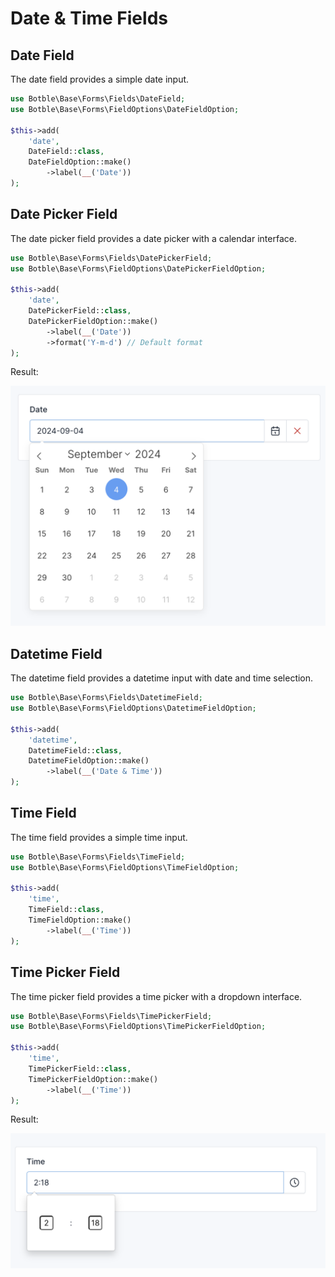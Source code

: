 # Date & Time Fields

## Date Field

The date field provides a simple date input.

```php
use Botble\Base\Forms\Fields\DateField;
use Botble\Base\Forms\FieldOptions\DateFieldOption;

$this->add(
    'date', 
    DateField::class, 
    DateFieldOption::make()
        ->label(__('Date'))
);
```

## Date Picker Field

The date picker field provides a date picker with a calendar interface.

```php
use Botble\Base\Forms\Fields\DatePickerField;
use Botble\Base\Forms\FieldOptions\DatePickerFieldOption;

$this->add(
    'date', 
    DatePickerField::class, 
    DatePickerFieldOption::make()
        ->label(__('Date'))
        ->format('Y-m-d') // Default format
);
```

Result:

![Date Picker Field](./images/form-date-picker.png)

## Datetime Field

The datetime field provides a datetime input with date and time selection.

```php
use Botble\Base\Forms\Fields\DatetimeField;
use Botble\Base\Forms\FieldOptions\DatetimeFieldOption;

$this->add(
    'datetime', 
    DatetimeField::class, 
    DatetimeFieldOption::make()
        ->label(__('Date & Time'))
);
```

## Time Field

The time field provides a simple time input.

```php
use Botble\Base\Forms\Fields\TimeField;
use Botble\Base\Forms\FieldOptions\TimeFieldOption;

$this->add(
    'time', 
    TimeField::class, 
    TimeFieldOption::make()
        ->label(__('Time'))
);
```

## Time Picker Field

The time picker field provides a time picker with a dropdown interface.

```php
use Botble\Base\Forms\Fields\TimePickerField;
use Botble\Base\Forms\FieldOptions\TimePickerFieldOption;

$this->add(
    'time', 
    TimePickerField::class, 
    TimePickerFieldOption::make()
        ->label(__('Time'))
);
```

Result:

![Time Picker Field](./images/form-time-picker.png)
